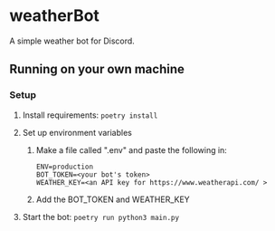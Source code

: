 # weatherBot
A simple weather bot for Discord. 

## Running on your own machine
### Setup

1. Install requirements: `poetry install`

1. Set up environment variables

    1. Make a file called ".env" and paste the following in:
    
        ```
        ENV=production
        BOT_TOKEN=<your bot's token>
        WEATHER_KEY=<an API key for https://www.weatherapi.com/ >
        ```
    
    1. Add the BOT_TOKEN and WEATHER_KEY
  
1. Start the bot: `poetry run python3 main.py`

